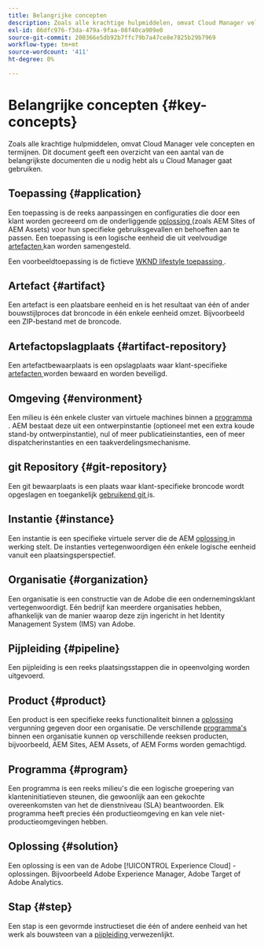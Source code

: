 ```yaml
---
title: Belangrijke concepten
description: Zoals alle krachtige hulpmiddelen, omvat Cloud Manager vele concepten en termijnen. Dit document geeft een overzicht van een aantal van de belangrijkste documenten die u nodig hebt als u Cloud Manager gaat gebruiken.
exl-id: 86dfc976-f3da-479a-9faa-08f40ca909e0
source-git-commit: 200366e5db92b7ffc79b7a47ce8e7825b29b7969
workflow-type: tm+mt
source-wordcount: '411'
ht-degree: 0%

---
```



# Belangrijke concepten {#key-concepts}

Zoals alle krachtige hulpmiddelen, omvat Cloud Manager vele concepten en termijnen. Dit document geeft een overzicht van een aantal van de belangrijkste documenten die u nodig hebt als u Cloud Manager gaat gebruiken.

## Toepassing {#application}

Een toepassing is de reeks aanpassingen en configuraties die door een klant worden gecreeerd om de onderliggende [ oplossing ](#solution) (zoals AEM Sites of AEM Assets) voor hun specifieke gebruiksgevallen en behoeften aan te passen. Een toepassing is een logische eenheid die uit veelvoudige [ artefacten ](#artifact) kan worden samengesteld.

Een voorbeeldtoepassing is de fictieve [ WKND lifestyle toepassing ](https://experienceleague.adobe.com/docs/experience-manager-learn/getting-started-wknd-tutorial-develop/overview.html).

## Artefact {#artifact}

Een artefact is een plaatsbare eenheid en is het resultaat van één of ander bouwstijlproces dat broncode in één enkele eenheid omzet. Bijvoorbeeld een ZIP-bestand met de broncode.

## Artefactopslagplaats {#artifact-repository}

Een artefactbewaarplaats is een opslagplaats waar klant-specifieke [ artefacten ](#artifact) worden bewaard en worden beveiligd.

## Omgeving {#environment}

Een milieu is één enkele cluster van virtuele machines binnen a [ programma ](#program). AEM bestaat deze uit een ontwerpinstantie (optioneel met een extra koude stand-by ontwerpinstantie), nul of meer publicatieinstanties, een of meer dispatcherinstanties en een taakverdelingsmechanisme.

## git Repository {#git-repository}

Een git bewaarplaats is een plaats waar klant-specifieke broncode wordt opgeslagen en toegankelijk [ gebruikend git ](https://git-scm.com) is.

## Instantie {#instance}

Een instantie is een specifieke virtuele server die de AEM [ oplossing ](#solution) in werking stelt. De instanties vertegenwoordigen één enkele logische eenheid vanuit een plaatsingsperspectief.

## Organisatie {#organization}

Een organisatie is een constructie van de Adobe die een ondernemingsklant vertegenwoordigt. Eén bedrijf kan meerdere organisaties hebben, afhankelijk van de manier waarop deze zijn ingericht in het Identity Management System (IMS) van Adobe.

## Pijpleiding {#pipeline}

Een pijpleiding is een reeks plaatsingsstappen die in opeenvolging worden uitgevoerd.

## Product {#product}

Een product is een specifieke reeks functionaliteit binnen a [ oplossing ](#solution) vergunning gegeven door een organisatie. De verschillende [ programma&#39;s ](#program) binnen een organisatie kunnen op verschillende reeksen producten, bijvoorbeeld, AEM Sites, AEM Assets, of AEM Forms worden gemachtigd.

## Programma {#program}

Een programma is een reeks milieu&#39;s die een logische groepering van klanteninitiatieven steunen, die gewoonlijk aan een gekochte overeenkomsten van het de dienstniveau (SLA) beantwoorden. Elk programma heeft precies één productieomgeving en kan vele niet-productieomgevingen hebben.

## Oplossing {#solution}

Een oplossing is een van de Adobe [!UICONTROL Experience Cloud] -oplossingen. Bijvoorbeeld Adobe Experience Manager, Adobe Target of Adobe Analytics.

## Stap {#step}

Een stap is een gevormde instructieset die één of andere eenheid van het werk als bouwsteen van a [ pijpleiding ](#pipeline) verwezenlijkt.
